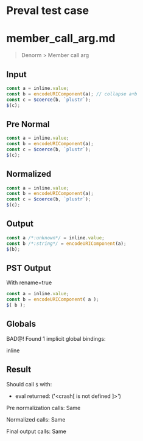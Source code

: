 # Preval test case

# member_call_arg.md

> Denorm > Member call arg
>
>

## Input

`````js filename=intro
const a = inline.value;
const b = encodeURIComponent(a); // collapse a+b
const c = $coerce(b, `plustr`);
$(c);
`````

## Pre Normal


`````js filename=intro
const a = inline.value;
const b = encodeURIComponent(a);
const c = $coerce(b, `plustr`);
$(c);
`````

## Normalized


`````js filename=intro
const a = inline.value;
const b = encodeURIComponent(a);
const c = $coerce(b, `plustr`);
$(c);
`````

## Output


`````js filename=intro
const a /*:unknown*/ = inline.value;
const b /*:string*/ = encodeURIComponent(a);
$(b);
`````

## PST Output

With rename=true

`````js filename=intro
const a = inline.value;
const b = encodeURIComponent( a );
$( b );
`````

## Globals

BAD@! Found 1 implicit global bindings:

inline

## Result

Should call `$` with:
 - eval returned: ('<crash[ <ref> is not defined ]>')

Pre normalization calls: Same

Normalized calls: Same

Final output calls: Same
